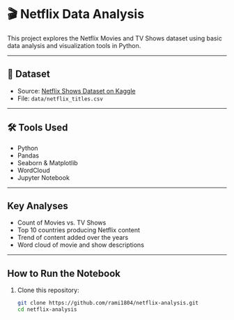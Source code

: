 # 🎬 Netflix Data Analysis 

This project explores the Netflix Movies and TV Shows dataset using basic data analysis and visualization tools in Python.

---

## 📁 Dataset

- Source: [Netflix Shows Dataset on Kaggle](https://www.kaggle.com/datasets/shivamb/netflix-shows)
- File: `data/netflix_titles.csv`

---

## 🛠️ Tools Used

- Python
- Pandas
- Seaborn & Matplotlib
- WordCloud
- Jupyter Notebook

---

##  Key Analyses

- Count of Movies vs. TV Shows
- Top 10 countries producing Netflix content
- Trend of content added over the years
- Word cloud of movie and show descriptions

---

##  How to Run the Notebook

1. Clone this repository:
   ```bash
   git clone https://github.com/rami1804/netflix-analysis.git
   cd netflix-analysis
